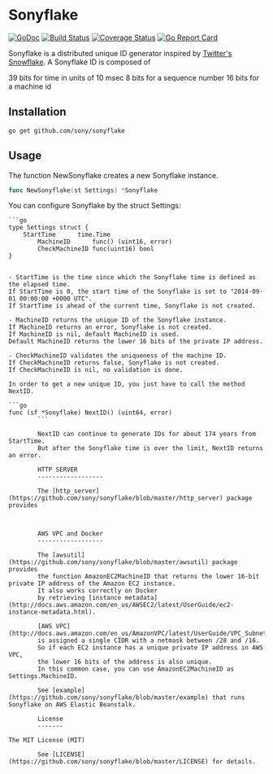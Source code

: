 Sonyflake
=========

[![GoDoc](https://godoc.org/github.com/sony/sonyflake?status.svg)](http://godoc.org/github.com/sony/sonyflake)
[![Build Status](https://travis-ci.org/sony/sonyflake.svg?branch=master)](https://travis-ci.org/sony/sonyflake)
[![Coverage Status](https://coveralls.io/repos/sony/sonyflake/badge.svg?branch=master&service=github)](https://coveralls.io/github/sony/sonyflake?branch=master)
[![Go Report Card](https://goreportcard.com/badge/github.com/sony/sonyflake)](https://goreportcard.com/report/github.com/sony/sonyflake)

Sonyflake is a distributed unique ID generator inspired by [Twitter's Snowflake](https://blog.twitter.com/2010/announcing-snowflake).
A Sonyflake ID is composed of

39 bits for time in units of 10 msec
8 bits for a sequence number
16 bits for a machine id

Installation
------------

```
go get github.com/sony/sonyflake
```

Usage
-----

The function NewSonyflake creates a new Sonyflake instance.

```go
func NewSonyflake(st Settings) *Sonyflake
```

You can configure Sonyflake by the struct Settings:

	```go
	type Settings struct {
		StartTime      time.Time
			MachineID      func() (uint16, error)
			CheckMachineID func(uint16) bool
	}
```

- StartTime is the time since which the Sonyflake time is defined as the elapsed time.
If StartTime is 0, the start time of the Sonyflake is set to "2014-09-01 00:00:00 +0000 UTC".
If StartTime is ahead of the current time, Sonyflake is not created.

- MachineID returns the unique ID of the Sonyflake instance.
If MachineID returns an error, Sonyflake is not created.
If MachineID is nil, default MachineID is used.
Default MachineID returns the lower 16 bits of the private IP address.

- CheckMachineID validates the uniqueness of the machine ID.
If CheckMachineID returns false, Sonyflake is not created.
If CheckMachineID is nil, no validation is done.

In order to get a new unique ID, you just have to call the method NextID.

```go
func (sf *Sonyflake) NextID() (uint64, error)
		```

		NextID can continue to generate IDs for about 174 years from StartTime.
		But after the Sonyflake time is over the limit, NextID returns an error.

		HTTP SERVER
		------------------

		The [http_server](https://github.com/sony/sonyflake/blob/master/http_server) package provides



		AWS VPC and Docker
		------------------

		The [awsutil](https://github.com/sony/sonyflake/blob/master/awsutil) package provides
		the function AmazonEC2MachineID that returns the lower 16-bit private IP address of the Amazon EC2 instance.
		It also works correctly on Docker
		by retrieving [instance metadata](http://docs.aws.amazon.com/en_us/AWSEC2/latest/UserGuide/ec2-instance-metadata.html).

		[AWS VPC](http://docs.aws.amazon.com/en_us/AmazonVPC/latest/UserGuide/VPC_Subnets.html)
		is assigned a single CIDR with a netmask between /28 and /16.
		So if each EC2 instance has a unique private IP address in AWS VPC,
		the lower 16 bits of the address is also unique.
		In this common case, you can use AmazonEC2MachineID as Settings.MachineID.

		See [example](https://github.com/sony/sonyflake/blob/master/example) that runs Sonyflake on AWS Elastic Beanstalk.

		License
		-------

The MIT License (MIT)

		See [LICENSE](https://github.com/sony/sonyflake/blob/master/LICENSE) for details.
